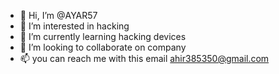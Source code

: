 - 👋 Hi, I’m @AYAR57
- 👀 I’m interested in hacking
- 🌱 I’m currently learning hacking devices
- 💞️ I’m looking to collaborate on company
- 📫 you can reach me with this email
ahir385350@gmail.com

<!---
AYAR57/AYAR57 is a ✨ special ✨ repository because its `README.md` (this file) appears on your GitHub profile.
You can click the Preview link to take a look at your changes.
--->
